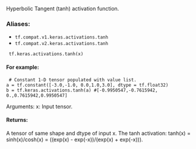 
Hyperbolic Tangent (tanh) activation function.
### Aliases:
- `tf.compat.v1.keras.activations.tanh`
- `tf.compat.v2.keras.activations.tanh`

```
 tf.keras.activations.tanh(x)
```
#### For example:

```
 # Constant 1-D tensor populated with value list.
a = tf.constant([-3.0,-1.0, 0.0,1.0,3.0], dtype = tf.float32)
b = tf.keras.activations.tanh(a) #[-0.9950547,-0.7615942,
0.,0.7615942,0.9950547]
```

Arguments: x: Input tensor.
#### Returns:

A tensor of same shape and dtype of input x. The tanh activation: tanh(x) = sinh(x)/cosh(x) = ((exp(x) - exp(-x))/(exp(x) + exp(-x))).
